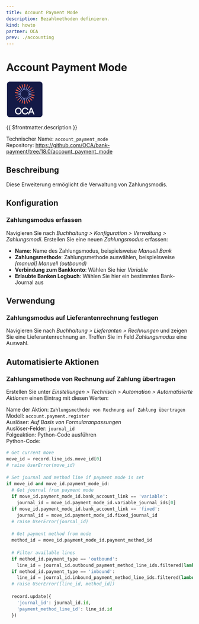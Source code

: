 ```yaml
---
title: Account Payment Mode
description: Bezahlmethoden definieren.
kind: howto
partner: OCA
prev: ./accounting
---
```

# Account Payment Mode
![icon_oca_app](attachments/icon_oca_app.png)

{{ $frontmatter.description }}

Technischer Name: `account_payment_mode`\
Repository: <https://github.com/OCA/bank-payment/tree/18.0/account_payment_mode>

## Beschreibung

Diese Erweiterung ermöglicht die Verwaltung von Zahlungsmodis.

## Konfiguration

### Zahlungsmodus erfassen

Navigieren Sie nach *Buchhaltung > Konfiguration > Verwaltung > Zahlungsmodi*. Erstellen Sie eine neuen *Zahlungsmodus* erfassen:

* **Name**: Name des Zahlungsmodus, beispielsweise *Manuell Bank*
* **Zahlungsmethode**: Zahlungsmethode auswählen, beispielsweise *\[manual\] Manuell (outbound)*
* **Verbindung zum Bankkonto**: Wählen Sie hier *Variable*
* **Erlaubte Banken Logbuch**: Wählen Sie hier ein bestimmtes Bank-Journal aus

## Verwendung

### Zahlungsmodus auf Lieferantenrechnung festlegen

Navigieren Sie nach *Buchhaltung > Lieferanten > Rechnungen* und zeigen Sie eine Lieferantenrechnung an. Treffen Sie im Feld *Zahlungsmodus* eine Auswahl.

## Automatisierte Aktionen

### Zahlungsmethode von Rechnung auf Zahlung übertragen

Erstellen Sie unter *Einstellungen > Technisch > Automation > Automatisierte Aktionen* einen Eintrag mit diesen Werten:

Name der Aktion: `Zahlungsmethode von Rechnung auf Zahlung übertragen`\
Modell: `account.payment.register`\
Auslöser: *Auf Basis von Formularanpassungen*\
Auslöser-Felder: `journal_id`\
Folgeaktion: Python-Code ausführen\
Python-Code:

```python
# Get current move
move_id = record.line_ids.move_id[0]
# raise UserError(move_id)

# Set journal and method line if payment mode is set
if move_id and move_id.payment_mode_id:
  # Get journal from payment mode
  if move_id.payment_mode_id.bank_account_link == 'variable':
    journal_id = move_id.payment_mode_id.variable_journal_ids[0]
  if move_id.payment_mode_id.bank_account_link == 'fixed':
    journal_id = move_id.payment_mode_id.fixed_journal_id
  # raise UserError(journal_id)

  # Get payment method from mode
  method_id = move_id.payment_mode_id.payment_method_id

  # Filter available lines
  if method_id.payment_type == 'outbound':
    line_id = journal_id.outbound_payment_method_line_ids.filtered(lambda l: l.payment_method_id == method_id)[0]
  if method_id.payment_type == 'inbound':
    line_id = journal_id.inbound_payment_method_line_ids.filtered(lambda l: l.payment_method_id == method_id)[0]
  # raise UserError([line_id, method_id])

  record.update({
    'journal_id': journal_id.id,
    'payment_method_line_id': line_id.id
  })
```
